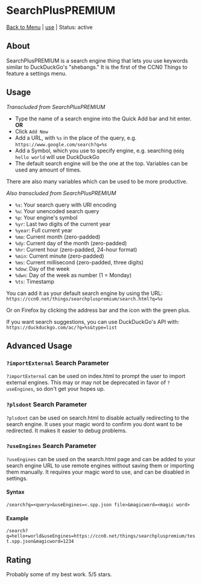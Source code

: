 # SearchPlusPREMIUM

[Back to Menu](/info/things/) | [use](/things/searchpluspremium/index.html) | Status: active

## About

SearchPlusPREMIUM is a search engine thing that lets you use keywords similar
to DuckDuckGo's "shebangs." It is the first of the CCN0 Things to feature a settings menu.

## Usage

*Transcluded from SearchPlusPREMIUM*

- Type the name of a search engine into the Quick Add bar and hit enter.
**OR**
- Click `Add New`
- Add a URL, with `%s` in the place of the query, e.g. `https://www.google.com/search?q=%s`
- Add a Symbol, which you use to specify engine, e.g. searching `@ddg hello world` will use DuckDuckGo
- The default search engine will be the one at the top. Variables can be used any amount of times.

There are also many variables which can be used to be more productive.

*Also transcluded from SearchPlusPREMIUM*

- `%s`: Your search query with URI encoding
- `%u`: Your unencoded search query
- `%p`: Your engine's symbol
- `%yr`: Last two digits of the current year
- `%year`: Full current year
- `%mo`: Current month (zero-padded)
- `%dy`: Current day of the month (zero-padded)
- `%hr`: Current hour (zero-padded, 24-hour format)
- `%min`: Current minute (zero-padded)
- `%ms`: Current millisecond (zero-padded, three digits)
- `%dow`: Day of the week
- `%dwn`: Day of the week as number (1 = Monday)
- `%ts`: Timestamp

You can add it as your default search engine by using the URL:
`https://ccn0.net/things/searchpluspremium/search.html?q=%s`

Or on Firefox by clicking the address bar and the icon with the green plus.

If you want search suggestions, you can use DuckDuckGo's API with:
`https://duckduckgo.com/ac/?q=%s&type=list`

## Advanced Usage

### `?importExternal` Search Parameter

`?importExternal` can be used on index.html to prompt the user to import external engines.
This may or may not be deprecated in favor of `?useEngines`, so don't get your hopes up.

### `?plsdont` Search Parameter

`?plsdont` can be used on search.html to disable actually redirecting to the search engine.
It uses your magic word to confirm you dont want to be redirected. It makes it easier to debug problems.

### `?useEngines` Search Parameter

`?useEngines` can be used on the search.html page and can be added to your search
engine URL to use remote engines without saving them or importing them manually.
It requires your magic word to use, and can be disabled in settings.

#### Syntax

`/search?q=<query>&useEngines=<.spp.json file>&magicword=<magic word>`

#### Example

`/search?q=hello+world&useEngines=https://ccn0.net/things/searchpluspremium/test.spp.json&magicword=1234`

## Rating

Probably some of my best work. 5/5 stars.
